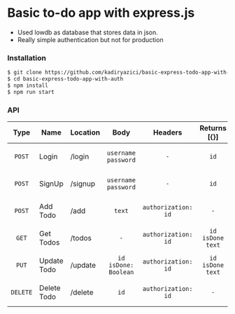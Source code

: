# Basic to-do app with express.js

  - Used lowdb as database that stores data in json.
  - Really simple authentication but not for production



### Installation

```sh
$ git clone https://github.com/kadiryazici/basic-express-todo-app-with-auth.git
$ cd basic-express-todo-app-with-auth
$ npm install
$ npm run start
```

### API

| Type | Name | Location | Body | Headers | Returns [{}] |
| :------: | ------ | ----- | :-----: | :-----: | :----: |
| <br>`POST`<br><br> | Login | /login | `username`<br> `password`  | `-` | `id` |
| <br>`POST`<br><br> | SignUp | /signup | `username`<br> `password` | `-` | `id` | 
| <br>`POST`<br><br> | Add Todo | /add | `text` | `authorization: id` | `-` | 
| <br>`GET`<br><br> | Get Todos | /todos | `-` | `authorization: id` |  `id`<br> `isDone`<br> `text` | 
| <br>`PUT`<br><br> | Update Todo | /update | `id`<br> `isDone: Boolean` | `authorization: id` | `id`<br> `isDone`<br> `text` | 
| <br>`DELETE`<br><br> | Delete Todo | /delete | `id` | `authorization: id` | `-` | 
